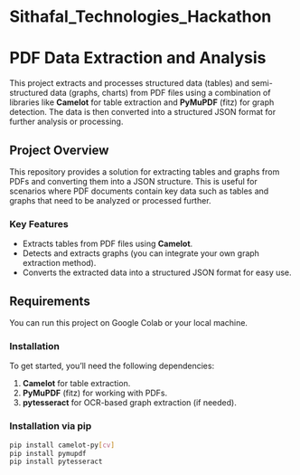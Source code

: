 # Sithafal_Technologies_Hackathon
# PDF Data Extraction and Analysis

This project extracts and processes structured data (tables) and semi-structured data (graphs, charts) from PDF files using a combination of libraries like **Camelot** for table extraction and **PyMuPDF** (fitz) for graph detection. The data is then converted into a structured JSON format for further analysis or processing.

## Project Overview

This repository provides a solution for extracting tables and graphs from PDFs and converting them into a JSON structure. This is useful for scenarios where PDF documents contain key data such as tables and graphs that need to be analyzed or processed further.

### Key Features
- Extracts tables from PDF files using **Camelot**.
- Detects and extracts graphs (you can integrate your own graph extraction method).
- Converts the extracted data into a structured JSON format for easy use.
  
## Requirements

You can run this project on Google Colab or your local machine.

### Installation

To get started, you’ll need the following dependencies:

1. **Camelot** for table extraction.
2. **PyMuPDF** (fitz) for working with PDFs.
3. **pytesseract** for OCR-based graph extraction (if needed).

### Installation via pip

```bash
pip install camelot-py[cv]
pip install pymupdf
pip install pytesseract
